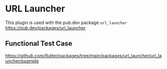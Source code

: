 # URL Launcher

This plugin is used with the pub.dev package `url_launcher`
https://pub.dev/packages/url_launcher

## Functional Test Case

https://github.com/flutter/packages/tree/main/packages/url_launcher/url_launcher/example
